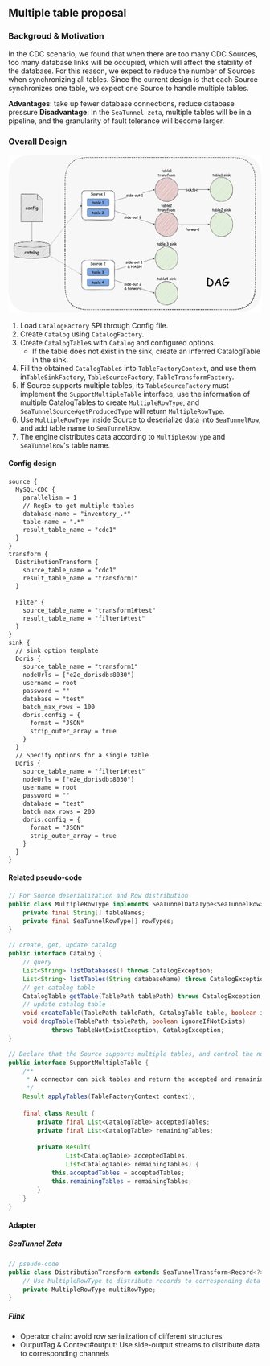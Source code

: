 ## Multiple table proposal

### Backgroud & Motivation

In the CDC scenario, we found that when there are too many CDC Sources, too many database links will be occupied, which will affect the stability of the database.
For this reason, we expect to reduce the number of Sources when synchronizing all tables. Since the current design is that each Source synchronizes one table, we expect one Source to handle multiple tables.

**Advantages**: take up fewer database connections, reduce database pressure
**Disadvantage**: In the `SeaTunnel zeta`, multiple tables will be in a pipeline, and the granularity of fault tolerance will become larger.

### Overall Design

![mutil-table-dag](resources/Multiple%20table%20proposal/mutil-table-dag.png)

1.   Load `CatalogFactory` SPI through Config file.
2.   Create `Catalog` using `CatalogFactory`.
3.   Create `CatalogTable`s with `Catalog` and configured options.
     -   If the table does not exist in the sink, create an inferred CatalogTable in the sink.
4.   Fill the obtained `CatalogTable`s into `TableFactoryContext`, and use them in`TableSinkFactory`, `TableSourceFactory`, `TableTransformFactory`.
5.   If Source supports multiple tables, its `TableSourceFactory` must implement the `SupportMultipleTable` interface, use the information of multiple CatalogTables to create `MultipleRowType`, and `SeaTunnelSource#getProducedType` will return `MultipleRowType`.
6.   Use `MultipleRowType` inside Source to deserialize data into `SeaTunnelRow`, and add table name to `SeaTunnelRow`.
7.   The engine distributes data according to `MultipleRowType` and `SeaTunnelRow`'s table name.

#### Config design

```config
source {
  MySQL-CDC {
    parallelism = 1
    // RegEx to get multiple tables
    database-name = "inventory_.*"
    table-name = ".*"
    result_table_name = "cdc1"
  }
}
transform {
  DistributionTransform {
    source_table_name = "cdc1"
    result_table_name = "transform1"
  }
  
  Filter {
    source_table_name = "transform1#test"
    result_table_name = "filter1#test"
  }
}
sink {
  // sink option template
  Doris {
    source_table_name = "transform1"
    nodeUrls = ["e2e_dorisdb:8030"]
    username = root
    password = ""
    database = "test"
    batch_max_rows = 100
    doris.config = {
      format = "JSON"
      strip_outer_array = true
    }
  }
  // Specify options for a single table
  Doris {
    source_table_name = "filter1#test"
    nodeUrls = ["e2e_dorisdb:8030"]
    username = root
    password = ""
    database = "test"
    batch_max_rows = 200
    doris.config = {
      format = "JSON"
      strip_outer_array = true
    }
  }
}
```

#### Related pseudo-code

```java
// For Source deserialization and Row distribution
public class MultipleRowType implements SeaTunnelDataType<SeaTunnelRow> {
    private final String[] tableNames;
    private final SeaTunnelRowType[] rowTypes;
}
```

```java
// create, get, update catalog
public interface Catalog {
    // query
    List<String> listDatabases() throws CatalogException;
    List<String> listTables(String databaseName) throws CatalogException, DatabaseNotExistException;
    // get catalog table
    CatalogTable getTable(TablePath tablePath) throws CatalogException, TableNotExistException;
    // update catalog table
    void createTable(TablePath tablePath, CatalogTable table, boolean ignoreIfExists) throws TableAlreadyExistException, DatabaseNotExistException, CatalogException;
    void dropTable(TablePath tablePath, boolean ignoreIfNotExists)
            throws TableNotExistException, CatalogException;
}
```

```java
// Declare that the Source supports multiple tables, and control the number of tables by itself
public interface SupportMultipleTable {
    /**
     * A connector can pick tables and return the accepted and remaining tables.
     */
    Result applyTables(TableFactoryContext context);

    final class Result {
        private final List<CatalogTable> acceptedTables;
        private final List<CatalogTable> remainingTables;

        private Result(
                List<CatalogTable> acceptedTables,
                List<CatalogTable> remainingTables) {
            this.acceptedTables = acceptedTables;
            this.remainingTables = remainingTables;
        }
    }
}
```

#### Adapter

##### SeaTunnel Zeta

```java
// pseudo-code
public class DistributionTransform extends SeaTunnelTransform<Record<?>> {
    // Use MultipleRowType to distribute records to corresponding data channels
    private MultipleRowType multiRowType;
}
```

##### Flink

-   Operator chain: avoid row serialization of different structures
-   OutputTag & Context#output: Use side-output streams to distribute data to corresponding channels
